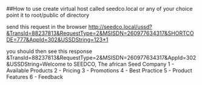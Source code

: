 

##How to use
create virtual host called seedco.local or any of your choice
point it to root/public of directory

send this request in the browser
http://seedco.local/ussd?&TransId=88237813&RequestType=2&MSISDN=260977634317&SHORTCODE=777&AppId=302&USSDString=123*1

you should then see this response
&TransId=88237813&RequestType=2&MSISDN=260977634317&AppId=302&USSDString=Welcome to SEEDCO, The african Seed Company 1 - Available Products 2 - Pricing 3 - Promotions 4 - Best Practice 5 - Product Features 6 - Feedback
